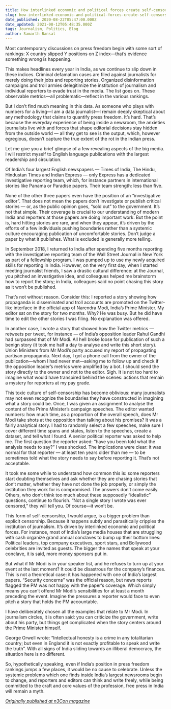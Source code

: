 ```yaml
---
title: How interlinked economic and political forces create self-censorship in Indian media
slug: how-interlinked-economic-and-political-forces-create-self-censorship-in-indian-media
date_published: 2020-08-22T05:47:00.000Z
date_updated: 2021-08-12T05:48:35.000Z
tags: Journalism, Politics, Blog
author: Samarth Bansal
---
```

Most contemporary discussions on press freedom begin with some sort of rankings: X country slipped Y positions on Z index—that’s evidence something wrong is happening.

This makes headlines every year in India, as we continue to slip down in these indices. Criminal defamation cases are filed against journalists for merely doing their jobs and reporting stories. Organized disinformation campaigns and troll armies delegitimize the institution of journalism and individual reporters to evade trust in the media. The list goes on. These observable metrics—all problematic—reflect in the various rankings.

But I don’t find much meaning in this data. As someone who plays with numbers for a living—I am a data journalist—I remain deeply skeptical about any methodology that claims to quantify press freedom. It’s hard. That’s because the everyday experience of being inside a newsroom, the anxieties journalists live with and forces that shape editorial decisions stay hidden from the outside world — all they get to see is the output, which, however egregious, doesn’t capture the true extent of the rot in the Indian press.

Let me give you a brief glimpse of a few revealing aspects of the big media. I will restrict myself to English language publications with the largest readership and circulation.

Of India’s four largest English newspapers — Times of India, The Hindu, Hindustan Times and Indian Express — only Express has a dedicated investigative reporting team, which, for instance partners in international stories like Panama or Paradise papers. Their team strength: less than five.

None of the other three papers even have the position of an “investigative editor”. That does not mean the papers don’t investigate or publish critical stories — or, as the public opinion goes, “sold out” to the government. It’s not that simple. Their coverage is crucial to our understanding of modern India and reporters at those papers are doing important work. But the point is, hard hitting stories are rare, and when they appear, it’s driven by the efforts of a few individuals pushing boundaries rather than a systemic culture encouraging publication of uncomfortable stories. Don’t judge a paper by what it publishes. What is excluded is generally more telling.

In September 2018, I returned to India after spending five months reporting with the investigative reporting team of the Wall Street Journal in New York as part of a fellowship program. I was pumped up to use my newly acquired skills for reporting in India. However, on the very first day, when I started meeting journalist friends, I saw a drastic cultural difference: at the Journal, you pitched an investigative idea, and colleagues helped me brainstorm how to report the story; in India, colleagues said no point chasing this story as it won’t be published.

That’s not without reason. Consider this: I reported a story showing how propaganda is disseminated and troll accounts are promoted on the Twitter-like interface in the official app of Narendra Modi, India’s Prime Minister. My editor sat on the story for two months. Why? He was busy. But he did have time to edit the other stories I was filing. No explanation was offered.

In another case, I wrote a story that showed how the Twitter metrics — retweets per tweet, for instance — of India’s opposition leader Rahul Gandhi had surpassed that of Mr Modi. All hell broke loose for publication of such a benign story (it took me half a day to analyse and write this short story). Union Ministers from Mr Modi’s party accused my report of propagating partisan propaganda. Next day, I got a phone call from the owner of the publication—whom I had never met—asking me to follow up and check if the opposition leader’s metrics were amplified by a bot. I should send the story directly to the owner and not to the editor. Sigh. It is not too hard to imagine what would have transpired behind the scenes: actions that remain a mystery for reporters at my pay grade.

This toxic culture of self-censorship has become oblivious: many journalists may not even recognize the boundaries they have constructed in imagining what a story could be. Once, I was given an assignment to analyse the content of the Prime Minister’s campaign speeches. The editor wanted numbers: how much time, as a proportion of the overall speech, does Mr Modi take shots at the opposition than talking about his promises? It was a fairly analytical story. I had to randomly select a few speeches, make sure I cover different time spans and states, listen to the speeches, create a dataset, and tell what I found. A senior political reporter was asked to help me. The first question the reporter asked: “have you been told what the analysis needs to say?” I was shocked. The implications were clear: it was normal for that reporter — at least ten years older than me — to be sometimes told what the story needs to say before reporting it. That’s not acceptable.

It took me some while to understand how common this is: some reporters start doubting themselves and ask whether they are chasing stories that don’t matter, whether they have not done the job properly, or simply the institution they work for is compromised. The answers don’t come easily. Others, who don’t think too much about these supposedly “idealistic” questions, continue to flourish. “Not a single story I wrote was ever censored,” they will tell you. Of course—it won’t be.

This form of self-censorship, I would argue, is a bigger problem than explicit censorship. Because it happens subtly and parasitically cripples the institution of journalism. It’s driven by interlinked economic and political forces. For instance, most of India’s large media houses that are struggling with cash organize grand annual conclaves to bump up their bottom lines: Political leaders, top company executives, sport stars, and Bollywood celebrities are invited as guests. The bigger the names that speak at your conclave, it is said, more money sponsors put in.

But what if Mr Modi is in your speaker list, and he refuses to turn up at your event at the last moment? It could be disastrous for the company’s finances. This is not a theoretical case: it has happened with one of India’s largest papers. “Security concerns” was the official reason, but news reports flagged the PM was not happy with the paper’s coverage. Which simply means you can’t offend Mr Modi’s sensibilities for at least a month preceding the event. Imagine the pressures a reporter would face to even pitch a story that holds the PM accountable.

I have deliberately chosen all the examples that relate to Mr Modi. In journalism circles, it is often said: you can criticize the government, write about his party, but things get complicated when the story centers around the Prime Minister himself.

George Orwell wrote: “Intellectual honesty is a crime in any totalitarian country; but even in England it is not exactly profitable to speak and write the truth”. With all signs of India sliding towards an illiberal democracy, the situation here is no different.

So, hypothetically speaking, even if India’s position in press freedom rankings jumps a few places, it would be no cause to celebrate. Unless the systemic problems which one finds inside India’s largest newsrooms begin to change, and reporters and editors can think and write freely, while being committed to the craft and core values of the profession, free press in India will remain a myth.

*[Originally published at n3Con magazine](https://n3con.com/magazine/how-interlinked-economic-and-political-forces-create-self-censorship-in-india/)*
